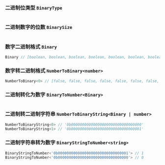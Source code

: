 
### 二进制位类型 `BinaryType`


``` typescript

```

			
### 二进制数字的位数 `BinarySize`


``` typescript

```

			
### 数字二进制格式 `Binary`


``` typescript
Binary // [boolean, boolean, boolean, boolean, boolean, boolean, boolean, boolean, boolean, boolean, boolean, boolean, boolean, boolean, boolean, boolean, boolean, boolean, boolean, boolean, boolean, boolean, boolean, boolean, boolean, boolean, boolean, boolean, boolean, boolean, boolean, boolean]
```

			
### 数字转二进制格式 `NumberToBinary<number>`


``` typescript
NumberToBinary<0> // [false, false, false, false, false, false, false, false, false, false, false, false, false, false, false, false, false, false, false, false, false, false, false, false, false, false, false, false, false, false, false, false]
```

			
### 二进制转化为数字 `BinaryToNumber<Binary>`


``` typescript

```

			
### 二进制转二进制字符串 `NumberToBinaryString<Binary | number>`


``` typescript
NumberToBinaryString<0> // '0b00000000000000000000000000000000'
NumberToBinaryString<1> // '0b00000000000000000000000000000001'
```

			
### 二进制字符串转为数字 `BinaryStringToNumber<string>`


``` typescript
BinaryStringToNumber<'0b00000000000000000000000000000001'> // 1
BinaryStringToNumber<'0b00000000000000000000000000000000'> // 0
```

			